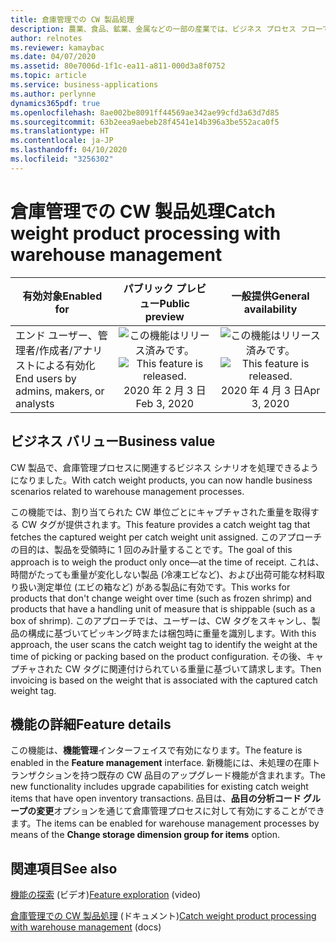 ```yaml
---
title: 倉庫管理での CW 製品処理
description: 農業、食品、鉱業、金属などの一部の産業では、ビジネス プロセス フローで複数の測定単位を使用して製品を追跡する必要があります。
author: relnotes
ms.reviewer: kamaybac
ms.date: 04/07/2020
ms.assetid: 80e7006d-1f1c-ea11-a811-000d3a8f0752
ms.topic: article
ms.service: business-applications
ms.author: perlynne
dynamics365pdf: true
ms.openlocfilehash: 8ae002be8091ff44569ae342ae99cfd3a63d7d85
ms.sourcegitcommit: 63b2eea9aebeb28f4541e14b396a3be552aca0f5
ms.translationtype: HT
ms.contentlocale: ja-JP
ms.lasthandoff: 04/10/2020
ms.locfileid: "3256302"
---
```

# <a name="catch-weight-product-processing-with-warehouse-management"></a><span data-ttu-id="10026-103">倉庫管理での CW 製品処理</span><span class="sxs-lookup"><span data-stu-id="10026-103">Catch weight product processing with warehouse management</span></span>


| <span data-ttu-id="10026-104">有効対象</span><span class="sxs-lookup"><span data-stu-id="10026-104">Enabled for</span></span>    |  <span data-ttu-id="10026-105">パブリック プレビュー</span><span class="sxs-lookup"><span data-stu-id="10026-105">Public preview</span></span> | <span data-ttu-id="10026-106">一般提供</span><span class="sxs-lookup"><span data-stu-id="10026-106">General availability</span></span> | 
| ---------- | :----------: |:----------: |
|<span data-ttu-id="10026-107">エンド ユーザー、管理者/作成者/アナリストによる有効化</span><span class="sxs-lookup"><span data-stu-id="10026-107">End users by admins, makers, or analysts</span></span>|<span data-ttu-id="10026-108">![この機能はリリース済みです。](/dynamics365-release-plan/media/green-checkmark.png "この機能はリリース済みです。")</span><span class="sxs-lookup"><span data-stu-id="10026-108">![This feature is released.](/dynamics365-release-plan/media/green-checkmark.png "This feature is released.")</span></span> <span data-ttu-id="10026-109">2020 年 2 月 3 日</span><span class="sxs-lookup"><span data-stu-id="10026-109">Feb 3, 2020</span></span>| <span data-ttu-id="10026-110">![この機能はリリース済みです。](/dynamics365-release-plan/media/green-checkmark.png "この機能はリリース済みです。")</span><span class="sxs-lookup"><span data-stu-id="10026-110">![This feature is released.](/dynamics365-release-plan/media/green-checkmark.png "This feature is released.")</span></span> <span data-ttu-id="10026-111">2020 年 4 月 3 日</span><span class="sxs-lookup"><span data-stu-id="10026-111">Apr 3, 2020</span></span>|


## <a name="business-value"></a><span data-ttu-id="10026-112">ビジネス バリュー</span><span class="sxs-lookup"><span data-stu-id="10026-112">Business value</span></span>
<!-- bv start -->
<span data-ttu-id="10026-113">CW 製品で、倉庫管理プロセスに関連するビジネス シナリオを処理できるようになりました。</span><span class="sxs-lookup"><span data-stu-id="10026-113">With catch weight products, you can now handle business scenarios related to warehouse management processes.</span></span>

<span data-ttu-id="10026-114">この機能では、割り当てられた CW 単位ごとにキャプチャされた重量を取得する CW タグが提供されます。</span><span class="sxs-lookup"><span data-stu-id="10026-114">This feature provides a catch weight tag that fetches the captured weight per catch weight unit assigned.</span></span> <span data-ttu-id="10026-115">このアプローチの目的は、製品を受領時に 1 回のみ計量することです。</span><span class="sxs-lookup"><span data-stu-id="10026-115">The goal of this approach is to weigh the product only once—at the time of receipt.</span></span> <span data-ttu-id="10026-116">これは、時間がたっても重量が変化しない製品 (冷凍エビなど)、および出荷可能な材料取り扱い測定単位 (エビの箱など) がある製品に有効です。</span><span class="sxs-lookup"><span data-stu-id="10026-116">This works for products that don't change weight over time (such as frozen shrimp) and products that have a handling unit of measure that is shippable (such as a box of shrimp).</span></span> <span data-ttu-id="10026-117">このアプローチでは、ユーザーは、CW タグをスキャンし、製品の構成に基づいてピッキング時または梱包時に重量を識別します。</span><span class="sxs-lookup"><span data-stu-id="10026-117">With this approach, the user scans the catch weight tag to identify the weight at the time of picking or packing based on the product configuration.</span></span> <span data-ttu-id="10026-118">その後、キャプチャされた CW タグに関連付けられている重量に基づいて請求します。</span><span class="sxs-lookup"><span data-stu-id="10026-118">Then invoicing is based on the weight that is associated with the captured catch weight tag.</span></span>
<!-- bv end -->



## <a name="feature-details"></a><span data-ttu-id="10026-119">機能の詳細</span><span class="sxs-lookup"><span data-stu-id="10026-119">Feature details</span></span>
<!--feature detail start -->
<span data-ttu-id="10026-120">この機能は、**機能管理**インターフェイスで有効になります。</span><span class="sxs-lookup"><span data-stu-id="10026-120">The feature is enabled in the **Feature management** interface.</span></span> <span data-ttu-id="10026-121">新機能には、未処理の在庫トランザクションを持つ既存の CW 品目のアップグレード機能が含まれます。</span><span class="sxs-lookup"><span data-stu-id="10026-121">The new functionality includes upgrade capabilities for existing catch weight items that have open inventory transactions.</span></span> <span data-ttu-id="10026-122">品目は、**品目の分析コード グループの変更**オプションを通じて倉庫管理プロセスに対して有効にすることができます。</span><span class="sxs-lookup"><span data-stu-id="10026-122">The items can be enabled for warehouse management processes by means of the **Change storage dimension group for items** option.</span></span>
<!--feature detail end -->










## <a name="see-also"></a><span data-ttu-id="10026-123">関連項目</span><span class="sxs-lookup"><span data-stu-id="10026-123">See also</span></span>
<span data-ttu-id="10026-124">[機能の探索](https://www.microsoft.com/videoplayer/embed/RE4jzx8) (ビデオ)</span><span class="sxs-lookup"><span data-stu-id="10026-124">[Feature exploration](https://www.microsoft.com/videoplayer/embed/RE4jzx8) (video)</span></span>

<!--docs start-->
<span data-ttu-id="10026-125">[倉庫管理での CW 製品処理](https://docs.microsoft.com/dynamics365/supply-chain/warehousing/catch-weight-processing) (ドキュメント)</span><span class="sxs-lookup"><span data-stu-id="10026-125">[Catch weight product processing with warehouse management](https://docs.microsoft.com/dynamics365/supply-chain/warehousing/catch-weight-processing) (docs)</span></span>
<!--docs end-->
